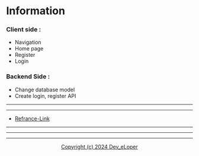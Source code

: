 # Information

### Client side :

* Navigation
* Home page
* Register
* Login

### Backend Side :

* Change database model
* Create login, register API

---

---

* [Refrance-Link](https://maxnewgen.in)

---

---

---

<p align="center"><a href="./LICENSE">Copyright (c) 2024 Dev_eLoper</a></p>
